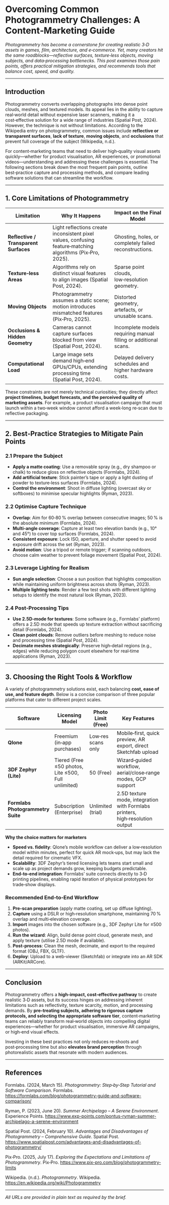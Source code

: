 # Overcoming Common Photogrammetry Challenges: A Content‑Marketing Guide  

*Photogrammetry has become a cornerstone for creating realistic 3‑D assets in games, film, architecture, and e‑commerce. Yet, many creators hit the same roadblocks—reflective surfaces, texture‑less objects, moving subjects, and data‑processing bottlenecks. This post examines those pain points, offers practical mitigation strategies, and recommends tools that balance cost, speed, and quality.*  

---  

## Introduction  

Photogrammetry converts overlapping photographs into dense point clouds, meshes, and textured models. Its appeal lies in the ability to capture real‑world detail without expensive laser scanners, making it a cost‑effective solution for a wide range of industries (Spatial Post, 2024). However, the technique is not without limitations. According to the Wikipedia entry on photogrammetry, common issues include **reflective or transparent surfaces**, **lack of texture**, **moving objects**, and **occlusions** that prevent full coverage of the subject (Wikipedia, n.d.).  

For content‑marketing teams that need to deliver high‑quality visual assets quickly—whether for product visualisation, AR experiences, or promotional videos—understanding and addressing these challenges is essential. The following sections break down the most frequent pain points, outline best‑practice capture and processing methods, and compare leading software solutions that can streamline the workflow.  

---  

## 1. Core Limitations of Photogrammetry  

| Limitation | Why It Happens | Impact on the Final Model |
|------------|----------------|---------------------------|
| **Reflective / Transparent Surfaces** | Light reflections create inconsistent pixel values, confusing feature‑matching algorithms (Pix‑Pro, 2025). | Ghosting, holes, or completely failed reconstructions. |
| **Texture‑less Areas** | Algorithms rely on distinct visual features to align images (Spatial Post, 2024). | Sparse point clouds, low‑resolution geometry. |
| **Moving Objects** | Photogrammetry assumes a static scene; motion introduces mismatched features (Pix‑Pro, 2025). | Distorted geometry, artefacts, or unusable scans. |
| **Occlusions & Hidden Geometry** | Cameras cannot capture surfaces blocked from view (Spatial Post, 2024). | Incomplete models requiring manual filling or additional scans. |
| **Computational Load** | Large image sets demand high‑end GPUs/CPUs, extending processing time (Spatial Post, 2024). | Delayed delivery schedules and higher hardware costs. |

These constraints are not merely technical curiosities; they directly affect **project timelines, budget forecasts, and the perceived quality of marketing assets**. For example, a product visualisation campaign that must launch within a two‑week window cannot afford a week‑long re‑scan due to reflective packaging.  

---  

## 2. Best‑Practice Strategies to Mitigate Pain Points  

### 2.1 Prepare the Subject  

- **Apply a matte coating**: Use a removable spray (e.g., dry shampoo or chalk) to reduce gloss on reflective objects (Formlabs, 2024).  
- **Add artificial texture**: Stick painter’s tape or apply a light dusting of powder to texture‑less surfaces (Formlabs, 2024).  
- **Control the environment**: Shoot in diffuse lighting (overcast sky or softboxes) to minimise specular highlights (Ryman, 2023).  

### 2.2 Optimise Capture Technique  

- **Overlap**: Aim for 60‑80 % overlap between consecutive images; 50 % is the absolute minimum (Formlabs, 2024).  
- **Multi‑angle coverage**: Capture at least two elevation bands (e.g., 10° and 45°) to cover top surfaces (Formlabs, 2024).  
- **Consistent exposure**: Lock ISO, aperture, and shutter speed to avoid exposure drift across the set (Ryman, 2023).  
- **Avoid motion**: Use a tripod or remote trigger; if scanning outdoors, choose calm weather to prevent foliage movement (Spatial Post, 2024).  

### 2.3 Leverage Lighting for Realism  

- **Sun angle selection**: Choose a sun position that highlights composition while maintaining uniform brightness across shots (Ryman, 2023).  
- **Multiple lighting tests**: Render a few test shots with different lighting setups to identify the most natural look (Ryman, 2023).  

### 2.4 Post‑Processing Tips  

- **Use 2.5D‑mode for textures**: Some software (e.g., Formlabs’ platform) offers a 2.5D mode that speeds up texture extraction without sacrificing detail (Formlabs, 2024).  
- **Clean point clouds**: Remove outliers before meshing to reduce noise and processing time (Spatial Post, 2024).  
- **Decimate meshes strategically**: Preserve high‑detail regions (e.g., edges) while reducing polygon count elsewhere for real‑time applications (Ryman, 2023).  

---  

## 3. Choosing the Right Tools & Workflow  

A variety of photogrammetry solutions exist, each balancing **cost, ease of use, and feature depth**. Below is a concise comparison of three popular platforms that cater to different project scales.  

| Software | Licensing Model | Photo Limit (Free) | Key Features | Ideal Use‑Case |
|----------|----------------|--------------------|--------------|----------------|
| **Qlone** | Freemium (in‑app purchases) | Low‑res scans only | Mobile‑first, quick preview, AR export, direct Sketchfab upload | Rapid prototyping for e‑commerce (e.g., AR product previews) |
| **3DF Zephyr (Lite)** | Tiered (Free ≤50 photos, Lite ≤500, Full unlimited) | 50 (Free) | Wizard‑guided workflow, aerial/close‑range modes, GCP support | Small‑to‑medium projects, academic or freelance work |
| **Formlabs Photogrammetry Suite** | Subscription (Enterprise) | Unlimited (trial) | 2.5D texture mode, integration with Formlabs printers, high‑resolution output | High‑end asset creation for film, games, and reverse‑engineering complex parts |

**Why the choice matters for marketers**  

- **Speed vs. fidelity**: Qlone’s mobile workflow can deliver a low‑resolution model within minutes, perfect for quick AR mock‑ups, but may lack the detail required for cinematic VFX.  
- **Scalability**: 3DF Zephyr’s tiered licensing lets teams start small and scale up as project demands grow, keeping budgets predictable.  
- **End‑to‑end integration**: Formlabs’ suite connects directly to 3‑D printing pipelines, enabling rapid iteration of physical prototypes for trade‑show displays.  

### Recommended End‑to‑End Workflow  

1. **Pre‑scan preparation** (apply matte coating, set up diffuse lighting).  
2. **Capture** using a DSLR or high‑resolution smartphone, maintaining 70 % overlap and multi‑elevation coverage.  
3. **Import** images into the chosen software (e.g., 3DF Zephyr Lite for ≤500 photos).  
4. **Run the wizard**: Align, build dense point cloud, generate mesh, and apply texture (utilise 2.5D mode if available).  
5. **Post‑process**: Clean the mesh, decimate, and export to the required format (OBJ, FBX, GLTF).  
6. **Deploy**: Upload to a web‑viewer (Sketchfab) or integrate into an AR SDK (ARKit/ARCore).  

---  

## Conclusion  

Photogrammetry offers a **high‑impact, cost‑effective pathway** to create realistic 3‑D assets, but its success hinges on addressing inherent limitations such as reflectivity, texture scarcity, motion, and processing demands. By **pre‑treating subjects, adhering to rigorous capture protocols, and selecting the appropriate software tier**, content‑marketing teams can reliably transform real‑world objects into compelling digital experiences—whether for product visualisation, immersive AR campaigns, or high‑end visual effects.  

Investing in these best practices not only reduces re‑shoots and post‑processing time but also **elevates brand perception** through photorealistic assets that resonate with modern audiences.  

---  

## References  

Formlabs. (2024, March 15). *Photogrammetry: Step‑by‑Step Tutorial and Software Comparison*. Formlabs. https://formlabs.com/blog/photogrammetry-guide-and-software-comparison/  

Ryman, P. (2023, June 20). *Summer Archipelago – A Serene Environment*. Experience Points. https://www.exp-points.com/pontus-ryman-summer-archipelago-a-serene-environment  

Spatial Post. (2024, February 10). *Advantages and Disadvantages of Photogrammetry – Comprehensive Guide*. Spatial Post. https://www.spatialpost.com/advantages-and-disadvantages-of-photogrammetry/  

Pix‑Pro. (2025, July 17). *Exploring the Expectations and Limitations of Photogrammetry*. Pix‑Pro. https://www.pix-pro.com/blog/photogrammetry-limits  

Wikipedia. (n.d.). *Photogrammetry*. Wikipedia. https://en.wikipedia.org/wiki/Photogrammetry  

---  

*All URLs are provided in plain text as required by the brief.*